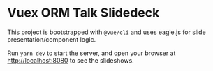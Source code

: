 # Vuex ORM Talk Slidedeck

This project is bootstrapped with `@vue/cli` and uses eagle.js for slide
presentation/component logic.

Run `yarn dev` to start the server, and open your browser at [http://localhost:8080](http://localhost:8080) to see the slideshows.
